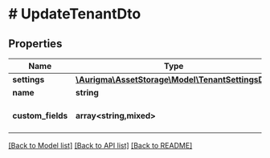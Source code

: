 # # UpdateTenantDto

## Properties

Name | Type | Description | Notes
------------ | ------------- | ------------- | -------------
**settings** | [**\Aurigma\AssetStorage\Model\TenantSettingsDto**](TenantSettingsDto.md) |  | [optional]
**name** | **string** | Entity name | [optional]
**custom_fields** | **array<string,mixed>** | Entity custom attributes | [optional]

[[Back to Model list]](../../README.md#models) [[Back to API list]](../../README.md#endpoints) [[Back to README]](../../README.md)
